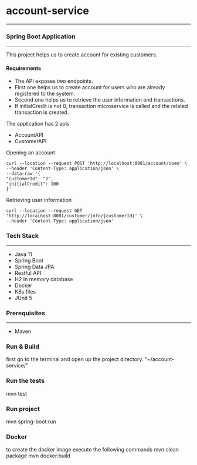 # account-service

___
### Spring Boot Application

---
This project helps us to create account for existing customers.

#### Requirements
- The API exposes two endpoints. 
- First one helps us to create account for users who are already registered to the system.
- Second one helps us to retrieve the user information and transactions.
- If initialCredit is not 0, transaction microservice is called and the related transaction is created.

The application has 2 apis
* AccountAPI
* CustomerAPI

Opening an account
```curl
curl --location --request POST 'http://localhost:8081/account/open' \
--header 'Content-Type: application/json' \
--data-raw '{
"customerId": "2",
"initialCredit": 100
}'
```

Retrieving user information
```curl
curl --location --request GET 'http://localhost:8081/customer/info/{customerId}' \
--header 'Content-Type: application/json'
```

### Tech Stack

---
- Java 11
- Spring Boot
- Spring Data JPA
- Restful API
- H2 In memory database
- Docker
- K8s files
- JUnit 5

### Prerequisites

---
- Maven

### Run & Build

first go to the terminal and open up the project directory. "~/account-service/"

### Run the tests

mvn test

### Run project

mvn spring-boot:run

### Docker
to create the docker image execute the following commands
mvn clean package
mvn docker:build
